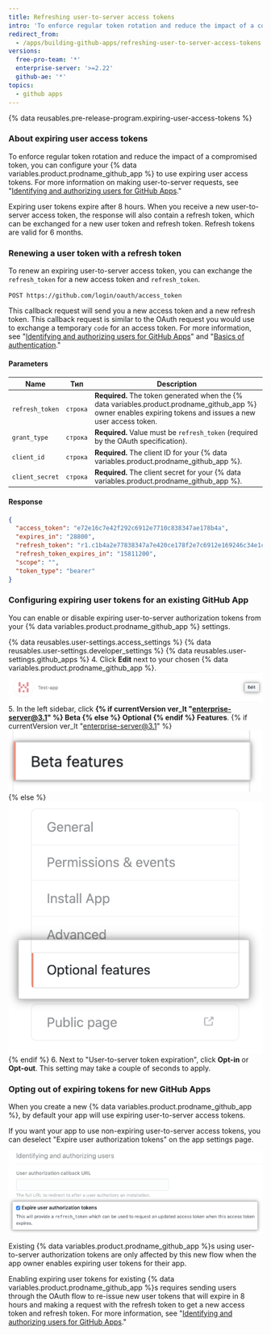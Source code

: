```yaml
---
title: Refreshing user-to-server access tokens
intro: 'To enforce regular token rotation and reduce the impact of a compromised token, you can configure your {% data variables.product.prodname_github_app %} to use expiring user access tokens.'
redirect_from:
  - /apps/building-github-apps/refreshing-user-to-server-access-tokens
versions:
  free-pro-team: '*'
  enterprise-server: '>=2.22'
  github-ae: '*'
topics:
  - github apps
---
```



{% data reusables.pre-release-program.expiring-user-access-tokens %}


### About expiring user access tokens

To enforce regular token rotation and reduce the impact of a compromised token, you can configure your {% data variables.product.prodname_github_app %} to use expiring user access tokens. For more information on making user-to-server requests, see "[Identifying and authorizing users for GitHub Apps](/apps/building-github-apps/identifying-and-authorizing-users-for-github-apps/)."

Expiring user tokens expire after 8 hours. When you receive a new user-to-server access token, the response will also contain a refresh token, which can be exchanged for a new user token and refresh token. Refresh tokens are valid for 6 months.

### Renewing a user token with a refresh token

To renew an expiring user-to-server access token, you can exchange the `refresh_token` for a new access token and `refresh_token`.

  `POST https://github.com/login/oauth/access_token`

This callback request will send you a new access token and a new refresh token.  This callback request is similar to the OAuth request you would use to exchange a temporary `code` for an access token. For more information, see "[Identifying and authorizing users for GitHub Apps](/apps/building-github-apps/identifying-and-authorizing-users-for-github-apps/#2-users-are-redirected-back-to-your-site-by-github)" and "[Basics of authentication](/rest/guides/basics-of-authentication#providing-a-callback)."

#### Parameters

| Name            | Тип      | Description                                                                                                                                                      |
| --------------- | -------- | ---------------------------------------------------------------------------------------------------------------------------------------------------------------- |
| `refresh_token` | `строка` | **Required.** The token generated when the  {% data variables.product.prodname_github_app %} owner enables expiring tokens and issues a new user access token. |
| `grant_type`    | `строка` | **Required.** Value must be `refresh_token` (required by the OAuth specification).                                                                               |
| `client_id`     | `строка` | **Required.** The  client ID for your {% data variables.product.prodname_github_app %}.                                                                        |
| `client_secret` | `строка` | **Required.** The  client secret for your {% data variables.product.prodname_github_app %}.                                                                    |

#### Response

```json
{
  "access_token": "e72e16c7e42f292c6912e7710c838347ae178b4a",
  "expires_in": "28800",
  "refresh_token": "r1.c1b4a2e77838347a7e420ce178f2e7c6912e169246c34e1ccbf66c46812d16d5b1a9dc86a149873c",
  "refresh_token_expires_in": "15811200",
  "scope": "",
  "token_type": "bearer"
}
```
### Configuring expiring user tokens for an existing GitHub App

You can enable or disable expiring user-to-server authorization tokens from your {% data variables.product.prodname_github_app %} settings.

{% data reusables.user-settings.access_settings %}
{% data reusables.user-settings.developer_settings %}
{% data reusables.user-settings.github_apps %}
4. Click **Edit** next to your chosen {% data variables.product.prodname_github_app %}. ![Settings to edit a GitHub App](/assets/images/github-apps/edit-test-app.png)
5. In the left sidebar, click **{% if currentVersion ver_lt "enterprise-server@3.1" %} Beta {% else %} Optional {% endif %} Features**.
  {% if currentVersion ver_lt "enterprise-server@3.1" %} ![Beta features tab](/assets/images/github-apps/beta-features-option.png) {% else %} ![Optional features tab](/assets/images/github-apps/optional-features-option.png) {% endif %}
6. Next to "User-to-server token expiration", click **Opt-in** or **Opt-out**. This setting may take a couple of seconds to apply.

### Opting out of expiring tokens for new GitHub Apps

When you create a new {% data variables.product.prodname_github_app %}, by default your app will use expiring user-to-server access tokens.

If you want your app to use non-expiring user-to-server access tokens, you can deselect "Expire user authorization tokens" on the app settings page.

![Option to opt-in to expiring user tokens during GitHub Apps setup](/assets/images/github-apps/expire-user-tokens-selection.png)

Existing {% data variables.product.prodname_github_app %}s using user-to-server authorization tokens are only affected by this new flow when the app owner enables expiring user tokens for their app.

Enabling expiring user tokens for existing {% data variables.product.prodname_github_app %}s requires sending users through the OAuth flow to re-issue new user tokens that will expire in 8 hours and making a request with the refresh token to get a new access token and refresh token. For more information, see "[Identifying and authorizing users for GitHub Apps](/apps/building-github-apps/identifying-and-authorizing-users-for-github-apps/)."
